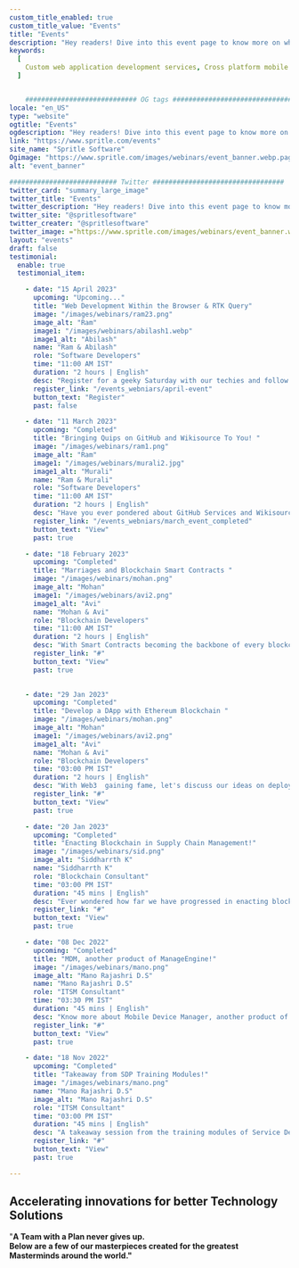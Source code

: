 ```yaml
---
custom_title_enabled: true
custom_title_value: "Events"
title: "Events"
description: "Hey readers! Dive into this event page to know more on what are the events scheduled regularly in Spritle's calendar for you."
keywords:
  [
    Custom web application development services, Cross platform mobile application development,Digital Healthcare Solutions, Software for healthcare
  ]


    ############################ OG tags #################################
locale: "en_US"
type: "website"
ogtitle: "Events"
ogdescription: "Hey readers! Dive into this event page to know more on what are the events scheduled regularly in Spritle's calendar for you."
link: "https://www.spritle.com/events"
site_name: "Spritle Software"
Ogimage: "https://www.spritle.com/images/webinars/event_banner.webp.pagespeed.ce.WkfbS_QTE-.webp" 
alt: "event_banner"

########################### Twitter #################################
twitter_card: "summary_large_image"
twitter_title: "Events" 
twitter_description: "Hey readers! Dive into this event page to know more on what are the events scheduled regularly in Spritle's calendar for you." 
twitter_site: "@spritlesoftware"
twitter_creater: "@spritlesoftware"
twitter_image: ="https://www.spritle.com/images/webinars/event_banner.webp.pagespeed.ce.WkfbS_QTE-.webp" 
layout: "events"
draft: false
testimonial:
  enable: true
  testimonial_item:

    - date: "15 April 2023"
      upcoming: "Upcoming..."
      title: "Web Development Within the Browser & RTK Query"
      image: "/images/webinars/ram23.png"
      image_alt: "Ram"
      image1: "/images/webinars/abilash1.webp"
      image1_alt: "Abilash"
      name: "Ram & Abilash"
      role: "Software Developers"
      time: "11:00 AM IST"
      duration: "2 hours | English"
      desc: "Register for a geeky Saturday with our techies and follow an adventurous quest into  Web Development within the Browser and ReduxKit ToolKit! "
      register_link: "/events_webniars/april-event"
      button_text: "Register"
      past: false

    - date: "11 March 2023"
      upcoming: "Completed"
      title: "Bringing Quips on GitHub and Wikisource To You! "
      image: "/images/webinars/ram1.png"
      image_alt: "Ram"
      image1: "/images/webinars/murali2.jpg"
      image1_alt: "Murali"
      name: "Ram & Murali"
      role: "Software Developers"
      time: "11:00 AM IST"
      duration: "2 hours | English"
      desc: "Have you ever pondered about GitHub Services and Wikisource? Let's gather together and share our thoughts on this on Saturday."
      register_link: "/events_webniars/march_event_completed"
      button_text: "View"
      past: true

    - date: "18 February 2023"
      upcoming: "Completed"
      title: "Marriages and Blockchain Smart Contracts "
      image: "/images/webinars/mohan.png"
      image_alt: "Mohan"
      image1: "/images/webinars/avi2.png"
      image1_alt: "Avi"
      name: "Mohan & Avi"
      role: "Blockchain Developers"
      time: "11:00 AM IST"
      duration: "2 hours | English"
      desc: "With Smart Contracts becoming the backbone of every blockchain-based application, let's gather to discuss it in detail in this Saturday's event."
      register_link: "#"
      button_text: "View"
      past: true
      

    - date: "29 Jan 2023"
      upcoming: "Completed"
      title: "Develop a DApp with Ethereum Blockchain "
      image: "/images/webinars/mohan.png"
      image_alt: "Mohan"
      image1: "/images/webinars/avi2.png"
      image1_alt: "Avi"
      name: "Mohan & Avi"
      role: "Blockchain Developers"
      time: "03:00 PM IST"
      duration: "2 hours | English"
      desc: "With Web3  gaining fame, let's discuss our ideas on deploying DApps using blockchain technology in this Sunday's event."
      register_link: "#"
      button_text: "View"
      past: true

    - date: "20 Jan 2023"
      upcoming: "Completed"
      title: "Enacting Blockchain in Supply Chain Management!"
      image: "/images/webinars/sid.png"
      image_alt: "Siddharrth K"
      name: "Siddharrth K"
      role: "Blockchain Consultant"
      time: "03:00 PM IST"
      duration: "45 mins | English"
      desc: "Ever wondered how far we have progressed in enacting blockchain in the supply chain? Let's convene and discuss this in this session!"
      register_link: "#"
      button_text: "View"
      past: true

    - date: "08 Dec 2022"
      upcoming: "Completed"
      title: "MDM, another product of ManageEngine!"
      image: "/images/webinars/mano.png"
      image_alt: "Mano Rajashri D.S"
      name: "Mano Rajashri D.S"
      role: "ITSM Consultant"
      time: "03:30 PM IST"
      duration: "45 mins | English"
      desc: "Know more about Mobile Device Manager, another product of ManageEngine. A product that has incredible features ensuring corporate ..."
      register_link: "#"
      button_text: "View"
      past: true

    - date: "18 Nov 2022"
      upcoming: "Completed"
      title: "Takeaway from SDP Training Modules!"
      image: "/images/webinars/mano.png"
      name: "Mano Rajashri D.S"
      image_alt: "Mano Rajashri D.S"
      role: "ITSM Consultant"
      time: "03:00 PM IST"
      duration: "45 mins | English"
      desc: "A takeaway session from the training modules of Service Desk Plus, a product of ManageEngine. The session tells about the features and components of SDP in brief."
      register_link: "#"
      button_text: "View"
      past: true

---
```


## Accelerating innovations for better **Technology Solutions**

"<b>A Team with a Plan never gives up<b>. <br>Below are a few of our masterpieces created for the greatest Masterminds around the world."
